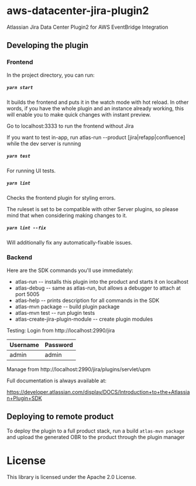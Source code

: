 # aws-datacenter-jira-plugin2

Atlassian Jira Data Center Plugin2 for AWS EventBridge Integration

## Developing the plugin

### Frontend
In the project directory, you can run:

##### `yarn start`

It builds the frontend and puts it in the watch mode with hot reload. 
In other words, if you have the whole plugin and an instance already working, 
this will enable you to make quick changes with instant preview.

Go to localhost:3333 to run the frontend without Jira

If you want to test in-app, run atlas-run --product \[jira|refapp|confluence\] while the dev server is running

##### `yarn test`

For running UI tests.

##### `yarn lint`

Checks the frontend plugin for styling errors. 

The ruleset is set to be compatible with other Server plugins, 
so please mind that when considering making changes to it.

##### `yarn lint --fix`

Will additionally fix any automatically-fixable issues.

### Backend

Here are the SDK commands you'll use immediately:

* atlas-run   -- installs this plugin into the product and starts it on localhost
* atlas-debug -- same as atlas-run, but allows a debugger to attach at port 5005
* atlas-help  -- prints description for all commands in the SDK
* atlas-mvn package -- build plugin package
* atlas-mvn test -- run plugin tests
* atlas-create-jira-plugin-module -- create plugin modules

Testing:
Login from http://localhost:2990/jira

| Username | Password |
| -------- | -------- |
| admin    | admin    |

Manage from http://localhost:2990/jira/plugins/servlet/upm

Full documentation is always available at:

https://developer.atlassian.com/display/DOCS/Introduction+to+the+Atlassian+Plugin+SDK

## Deploying to remote product

To deploy the plugin to a full product stack, run a build `atlas-mvn package` and upload the generated OBR to the product through the plugin manager

# License

This library is licensed under the Apache 2.0 License. 
